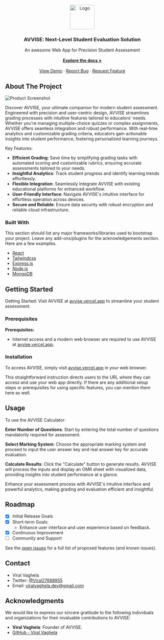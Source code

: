 <br/>
<div align="center">
<a href="https://github.com/ShaanCoding/ReadME-Generator">
<img src="https://avvise.vercel.app/assets/avvise-D1-h0MRV.jpeg" alt="Logo" width="80" height="80">
</a>
<h3 align="center">AVVISE: Next-Level Student Evaluation Solution</h3>
<p align="center">
 An awesome Web App for Precision Student Assessment
<br/>
<br/>
<a href="https://avvise.vercel.app/aboutus"><strong>Explore the docs »</strong></a>
<br/>
<br/>
<a href="https://avvise.vercel.app/calculator">View Demo</a> ·  
<a href="https://avvise.vercel.app/aboutus">Report Bug</a> · 
<a href="https://avvise.vercel.app/aboutus">Request Feature</a>
</p>
</div>

## About The Project

![Product Screenshot](https://i.ibb.co/7XG3r8S/Screenshot-2024-07-01-at-7-04-47-PM.png)

Discover AVVISE, your ultimate companion for modern student assessment. Engineered with precision and user-centric design, AVVISE streamlines grading processes with intuitive features tailored to educators' needs. Whether you're managing multiple-choice quizzes or complex assignments, AVVISE offers seamless integration and robust performance. With real-time analytics and customizable grading criteria, educators gain actionable insights into student performance, fostering personalized learning journeys.

Key Features:
- **Efficient Grading**: Save time by simplifying grading tasks with automated scoring and customizable rubrics, ensuring accurate assessments tailored to your needs.
- **Insightful Analytics**: Track student progress and identify learning trends effortlessly.
- **Flexible Integration**: Seamlessly integrate AVVISE with existing educational platforms for enhanced workflow.
- **User-Friendly Interface**: Navigate AVVISE's intuitive interface for effortless operation across devices.
- **Secure and Reliable**: Ensure data security with robust encryption and reliable cloud infrastructure.

### Built With

This section should list any major frameworks/libraries used to bootstrap your project. Leave any add-ons/plugins for the acknowledgements section. Here are a few examples.

- [React](https://reactjs.org)
- [Tailwindcss](https://tailwindcss.com/docs)
- [Express.js](https://expressjs.com/)
- [Node.js](https://nodejs.org/docs/latest/api/)
- [MongoDB](https://www.mongodb.com/docs/)

## Getting Started

Getting Started: Visit AVVISE at [avvise.vercel.app](https://avvise.vercel.app/) to streamline your student assessment.

### Prerequisites

**Prerequisites:**
- Internet access and a modern web browser are required to use AVVISE at [avvise.vercel.app](https://avvise.vercel.app/).

### Installation

To access AVVISE, simply visit [avvise.vercel.app](https://avvise.vercel.app/) in your web browser.

This straightforward instruction directs users to the URL where they can access and use your web app directly. If there are any additional setup steps or prerequisites for using specific features, you can mention them here as well.

## Usage

To use the AVVISE Calculator:

**Enter Number of Questions**: Start by entering the total number of questions mandatorily required for assessment.

**Select Marking System**: Choose the appropriate marking system and proceed to input the user answer key and real answer key for accurate evaluation.

**Calculate Results**: Click the "Calculate" button to generate results. AVVISE will process the inputs and display an OMR sheet with visualized data, providing insights into student performance at a glance.

Enhance your assessment process with AVVISE's intuitive interface and powerful analytics, making grading and evaluation efficient and insightful.

## Roadmap

- [x] Initial Release Goals
- [x] Short-term Goals:
  - Enhance user interface and user experience based on feedback.
- [x] Continuous Improvement
- [ ] Community and Support

See the [open issues](https://avvise.vercel.app/aboutus) for a full list of proposed features (and known issues).

## Contact

- Viral Vaghela
- Twitter: [@Viral27688955](https://twitter.com/Viral27688955)
- Email: viralvaghela.dev@gmail.com

## Acknowledgments

We would like to express our sincere gratitude to the following individuals and organizations for their invaluable contributions to AVVISE:

- **Viral Vaghela**: Founder of AVVISE.
- [GitHub - Viral Vaghela](https://github.com/codebyviral)
